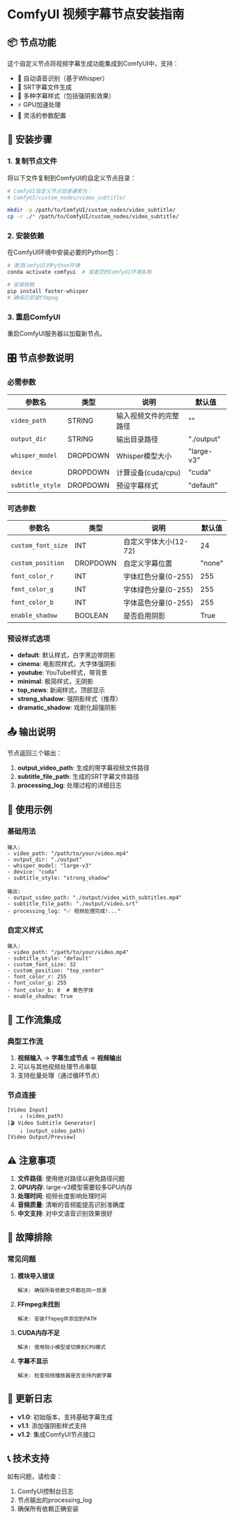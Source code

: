 # ComfyUI 视频字幕节点安装指南

## 📦 节点功能

这个自定义节点将视频字幕生成功能集成到ComfyUI中，支持：
- 🎥 自动语音识别（基于Whisper）
- 📝 SRT字幕文件生成
- 🎨 多种字幕样式（包括强阴影效果）
- ⚡ GPU加速处理
- 🎯 灵活的参数配置

## 🚀 安装步骤

### 1. 复制节点文件

将以下文件复制到ComfyUI的自定义节点目录：

```bash
# ComfyUI自定义节点目录通常为：
# ComfyUI/custom_nodes/video_subtitle/

mkdir -p /path/to/ComfyUI/custom_nodes/video_subtitle/
cp -r ./* /path/to/ComfyUI/custom_nodes/video_subtitle/
```

### 2. 安装依赖

在ComfyUI环境中安装必要的Python包：

```bash
# 激活ComfyUI的Python环境
conda activate comfyui  # 或者您的ComfyUI环境名称

# 安装依赖
pip install faster-whisper
# 确保已安装ffmpeg
```

### 3. 重启ComfyUI

重启ComfyUI服务器以加载新节点。

## 🎛️ 节点参数说明

### 必需参数

| 参数名 | 类型 | 说明 | 默认值 |
|--------|------|------|--------|
| `video_path` | STRING | 输入视频文件的完整路径 | "" |
| `output_dir` | STRING | 输出目录路径 | "./output" |
| `whisper_model` | DROPDOWN | Whisper模型大小 | "large-v3" |
| `device` | DROPDOWN | 计算设备(cuda/cpu) | "cuda" |
| `subtitle_style` | DROPDOWN | 预设字幕样式 | "default" |

### 可选参数

| 参数名 | 类型 | 说明 | 默认值 |
|--------|------|------|--------|
| `custom_font_size` | INT | 自定义字体大小(12-72) | 24 |
| `custom_position` | DROPDOWN | 自定义字幕位置 | "none" |
| `font_color_r` | INT | 字体红色分量(0-255) | 255 |
| `font_color_g` | INT | 字体绿色分量(0-255) | 255 |
| `font_color_b` | INT | 字体蓝色分量(0-255) | 255 |
| `enable_shadow` | BOOLEAN | 是否启用阴影 | True |

### 预设样式选项

- **default**: 默认样式，白字黑边带阴影
- **cinema**: 电影院样式，大字体强阴影
- **youtube**: YouTube样式，带背景
- **minimal**: 极简样式，无阴影
- **top_news**: 新闻样式，顶部显示
- **strong_shadow**: 强阴影样式（推荐）
- **dramatic_shadow**: 戏剧化超强阴影

## 📤 输出说明

节点返回三个输出：

1. **output_video_path**: 生成的带字幕视频文件路径
2. **subtitle_file_path**: 生成的SRT字幕文件路径  
3. **processing_log**: 处理过程的详细日志

## 🎯 使用示例

### 基础用法

```
输入:
- video_path: "/path/to/your/video.mp4"
- output_dir: "./output"
- whisper_model: "large-v3"
- device: "cuda"
- subtitle_style: "strong_shadow"

输出:
- output_video_path: "./output/video_with_subtitles.mp4"
- subtitle_file_path: "./output/video.srt"
- processing_log: "✅ 视频处理完成!..."
```

### 自定义样式

```
输入:
- video_path: "/path/to/your/video.mp4"
- subtitle_style: "default"
- custom_font_size: 32
- custom_position: "top_center"
- font_color_r: 255
- font_color_g: 255
- font_color_b: 0  # 黄色字体
- enable_shadow: True
```

## 🔧 工作流集成

### 典型工作流

1. **视频输入** → **字幕生成节点** → **视频输出**
2. 可以与其他视频处理节点串联
3. 支持批量处理（通过循环节点）

### 节点连接

```
[Video Input] 
    ↓ (video_path)
[🎬 Video Subtitle Generator]
    ↓ (output_video_path)
[Video Output/Preview]
```

## ⚠️ 注意事项

1. **文件路径**: 使用绝对路径以避免路径问题
2. **GPU内存**: large-v3模型需要较多GPU内存
3. **处理时间**: 视频长度影响处理时间
4. **音频质量**: 清晰的音频能提高识别准确度
5. **中文支持**: 对中文语音识别效果很好

## 🐛 故障排除

### 常见问题

1. **模块导入错误**
   ```
   解决: 确保所有依赖文件都在同一目录
   ```

2. **FFmpeg未找到**
   ```
   解决: 安装ffmpeg并添加到PATH
   ```

3. **CUDA内存不足**
   ```
   解决: 使用较小模型或切换到CPU模式
   ```

4. **字幕不显示**
   ```
   解决: 检查视频播放器是否支持内嵌字幕
   ```

## 🔄 更新日志

- **v1.0**: 初始版本，支持基础字幕生成
- **v1.1**: 添加强阴影样式支持
- **v1.2**: 集成ComfyUI节点接口

## 📞 技术支持

如有问题，请检查：
1. ComfyUI控制台日志
2. 节点输出的processing_log
3. 确保所有依赖正确安装